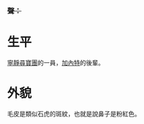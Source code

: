 <!-- TITLE: 艾希克斯 -->
<!-- SUBTITLE: 再假裝不會貓之迅捷啊 by加內特 -->
### ~~聲：~~
# 生平
[寧靜尋寶團](/組織/勸世宗親會)的一員，[加內特](/角色/加內特)的後輩。

# 外貌
毛皮是類似石虎的斑紋，也就是說鼻子是粉紅色。
